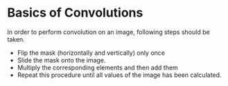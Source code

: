 # Basics of Convolutions

In order to perform convolution on an image, following steps should be taken.

* Flip the mask (horizontally and vertically) only once
* Slide the mask onto the image.
* Multiply the corresponding elements and then add them
* Repeat this procedure until all values of the image has been calculated.
